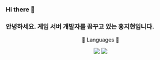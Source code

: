 ### Hi there 👋

### 안녕하세요. 게임 서버 개발자를 꿈꾸고 있는 홍지현입니다.


</div>
<div align =center>
<p>📔 Languages 📔</p>
<img src="https://img.shields.io/badge/-C%23-000000?logo=Csharp&style=flat" />
<img src="https://img.shields.io/badge/-C++-000000?logo=c%2B%2B&style=flat" />
</div>

